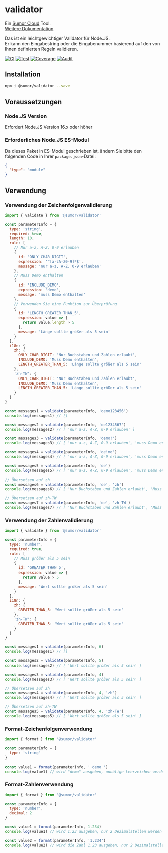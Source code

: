 # validator

Ein [Sumor Cloud](https://sumor.cloud) Tool.  
[Weitere Dokumentation](https://sumor.cloud)

Das ist ein leichtgewichtiger Validator für Node.JS.  
Er kann den Eingabestring oder die Eingabenummer basierend auf den von Ihnen definierten Regeln validieren.

[![CI](https://github.com/sumor-cloud/validator/actions/workflows/ci.yml/badge.svg)](https://github.com/sumor-cloud/validator/actions/workflows/ci.yml)
[![Test](https://github.com/sumor-cloud/validator/actions/workflows/ut.yml/badge.svg)](https://github.com/sumor-cloud/validator/actions/workflows/ut.yml)
[![Coverage](https://github.com/sumor-cloud/validator/actions/workflows/coverage.yml/badge.svg)](https://github.com/sumor-cloud/validator/actions/workflows/coverage.yml)
[![Audit](https://github.com/sumor-cloud/validator/actions/workflows/audit.yml/badge.svg)](https://github.com/sumor-cloud/validator/actions/workflows/audit.yml)

## Installation

```bash
npm i @sumor/validator --save
```

## Voraussetzungen

### Node.JS Version

Erfordert Node.JS Version 16.x oder höher

### Erforderliches Node.JS ES-Modul

Da dieses Paket in ES-Modul geschrieben ist, ändern Sie bitte den folgenden Code in Ihrer `package.json`-Datei:

```json
{
  "type": "module"
}
```

## Verwendung

### Verwendung der Zeichenfolgenvalidierung

```js
import { validate } from '@sumor/validator'

const parameterInfo = {
  type: 'string',
  required: true,
  length: 10,
  rule: [
    // Nur a-z, A-Z, 0-9 erlauben
    {
      id: 'ONLY_CHAR_DIGIT',
      expression: '^[a-zA-Z0-9]*$',
      message: 'nur a-z, A-Z, 0-9 erlauben'
    },
    // Muss Demo enthalten
    {
      id: 'INCLUDE_DEMO',
      expression: 'demo',
      message: 'muss Demo enthalten'
    },
    // Verwenden Sie eine Funktion zur Überprüfung
    {
      id: 'LENGTH_GREATER_THAN_5',
      expression: value => {
        return value.length > 5
      },
      message: 'Länge sollte größer als 5 sein'
    }
  ],
  i18n: {
    zh: {
      ONLY_CHAR_DIGIT: 'Nur Buchstaben und Zahlen erlaubt',
      INCLUDE_DEMO: 'Muss Demo enthalten',
      LENGTH_GREATER_THAN_5: 'Länge sollte größer als 5 sein'
    },
    'zh-TW': {
      ONLY_CHAR_DIGIT: 'Nur Buchstaben und Zahlen erlaubt',
      INCLUDE_DEMO: 'Muss Demo enthalten',
      LENGTH_GREATER_THAN_5: 'Länge sollte größer als 5 sein'
    }
  }
}

const messages1 = validate(parameterInfo, 'demo123456')
console.log(messages1) // []

const messages2 = validate(parameterInfo, 'de1234567')
console.log(messages2) // [ 'nur a-z, A-Z, 0-9 erlauben' ]

const messages3 = validate(parameterInfo, 'demo!')
console.log(messages3) // [ 'nur a-z, A-Z, 0-9 erlauben', 'muss Demo enthalten' ]

const messages4 = validate(parameterInfo, 'de!mo')
console.log(messages4) // [ 'nur a-z, A-Z, 0-9 erlauben', 'muss Demo enthalten' ]

const messages5 = validate(parameterInfo, 'de')
console.log(messages5) // [ 'nur a-z, A-Z, 0-9 erlauben', 'muss Demo enthalten', 'Länge sollte größer als 5 sein' ]

// Übersetzen auf zh
const messages6 = validate(parameterInfo, 'de', 'zh')
console.log(messages6) // [ 'Nur Buchstaben und Zahlen erlaubt', 'Muss Demo enthalten', 'Länge sollte größer als 5 sein' ]

// Übersetzen auf zh-TW
const messages7 = validate(parameterInfo, 'de', 'zh-TW')
console.log(messages7) // [ 'Nur Buchstaben und Zahlen erlaubt', 'Muss Demo enthalten', 'Länge sollte größer als 5 sein' ]
```

### Verwendung der Zahlenvalidierung

```js
import { validate } from '@sumor/validator'

const parameterInfo = {
  type: 'number',
  required: true,
  rule: [
    // Muss größer als 5 sein
    {
      id: 'GREATER_THAN_5',
      expression: value => {
        return value > 5
      },
      message: 'Wert sollte größer als 5 sein'
    }
  ],
  i18n: {
    zh: {
      GREATER_THAN_5: 'Wert sollte größer als 5 sein'
    },
    'zh-TW': {
      GREATER_THAN_5: 'Wert sollte größer als 5 sein'
    }
  }
}

const messages1 = validate(parameterInfo, 6)
console.log(messages1) // []

const messages2 = validate(parameterInfo, 5)
console.log(messages2) // [ 'Wert sollte größer als 5 sein' ]

const messages3 = validate(parameterInfo, 4)
console.log(messages3) // [ 'Wert sollte größer als 5 sein' ]

// Übersetzen auf zh
const messages4 = validate(parameterInfo, 4, 'zh')
console.log(messages4) // [ 'Wert sollte größer als 5 sein' ]

// Übersetzen auf zh-TW
const messages5 = validate(parameterInfo, 4, 'zh-TW')
console.log(messages5) // [ 'Wert sollte größer als 5 sein' ]
```

### Format-Zeichenfolgenverwendung

```js
import { format } from '@sumor/validator'

const parameterInfo = {
  type: 'string'
}

const value1 = format(parameterInfo, ' demo ')
console.log(value1) // wird "demo" ausgeben, unnötige Leerzeichen werden entfernt
```

### Format-Zahlenverwendung

```js
import { format } from '@sumor/validator'

const parameterInfo = {
  type: 'number',
  decimal: 2
}

const value1 = format(parameterInfo, 1.234)
console.log(value1) // wird 1.23 ausgeben, nur 2 Dezimalstellen werden beibehalten

const value2 = format(parameterInfo, '1.234')
console.log(value2) // wird die Zahl 1.23 ausgeben, nur 2 Dezimalstellen werden beibehalten
```
